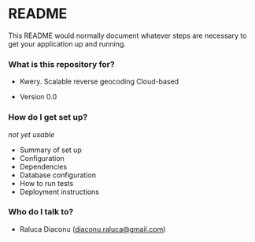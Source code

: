 # README #

This README would normally document whatever steps are necessary to get your application up and running.

### What is this repository for? ###

* Kwery. Scalable reverse geocoding
Cloud-based

* Version
0.0

### How do I get set up? ###
*not yet usable*

* Summary of set up
* Configuration
* Dependencies
* Database configuration
* How to run tests
* Deployment instructions

### Who do I talk to? ###

* Raluca Diaconu (diaconu.raluca@gmail.com)